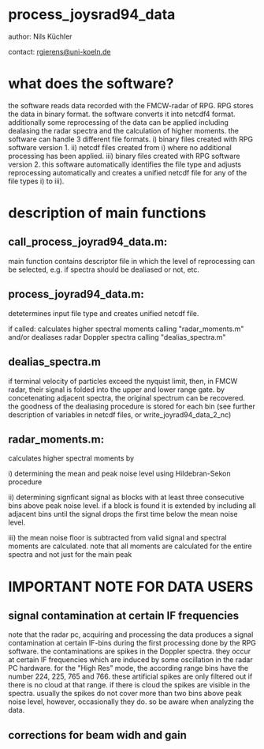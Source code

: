 # process_joysrad94_data

author: Nils Küchler

contact: rgierens@uni-koeln.de

# what does the software?
the software reads data recorded with the FMCW-radar of RPG. RPG stores the data in binary format. the software converts it into netcdf4 format. additionally some reprocessing of the data can be applied including dealasing the radar spectra and the calculation of higher moments. the software can handle 3 different file formats. i) binary files created with RPG software version 1. ii) netcdf files created from i) where no additional processing has been applied. iii) binary files created with RPG software version 2. this software automatically identifies the file type and adjusts reprocessing automatically and creates a unified netcdf file for any of the file types i) to iii).

# description of main functions
## call_process_joyrad94_data.m:
main function contains descriptor file in which the level of reprocessing can be selected, e.g. if spectra should be dealiased or not, etc.

## process_joyrad94_data.m:
detetermines input file type and creates unified netcdf file.

if called: calculates higher spectral moments calling "radar_moments.m" and/or dealiases radar Doppler spectra calling "dealias_spectra.m"

## dealias_spectra.m
if terminal velocity of particles exceed the nyquist limit, then, in FMCW radar, their signal is folded into the upper and lower range gate. by concetenating adjacent spectra, the original spectrum can be recovered. the goodness of the dealiasing procedure is stored for each bin (see further description of variables in netcdf files, or write_joyrad94_data_2_nc)

## radar_moments.m:
calculates higher spectral moments by

i) determining the mean and peak noise level using Hildebran-Sekon procedure

ii) determining signficant signal as blocks with at least three consecutive bins above peak noise level. if a block is found it is extended by including all adjacent bins until the signal drops the first time below the mean noise level.

iii) the mean noise floor is subtracted from valid signal and spectral moments are calculated. note that all moments are calculated for the entire spectra and not just for the main peak

# IMPORTANT NOTE FOR DATA USERS
## signal contamination at certain IF frequencies
note that the radar pc, acquiring and processing the data produces a signal contamination at certain IF-bins during the first processing done by the RPG software. the contaminations are spikes in the Doppler spectra. they occur at certain IF frequencies which are induced by some oscillation in the radar PC hardware. for the "High Res" mode, the according range bins have the number 224, 225, 765 and 766. these artificial spikes are only filtered out if there is no cloud at that range. if there is cloud the spikes are visible in the spectra. usually the spikes do not cover more than two bins above peak noise level, however, occasionally they do. so be aware when analyzing the data.

## corrections for beam widh and gain


